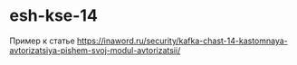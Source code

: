 # esh-kse-14
Пример к статье https://inaword.ru/security/kafka-chast-14-kastomnaya-avtorizatsiya-pishem-svoj-modul-avtorizatsii/
